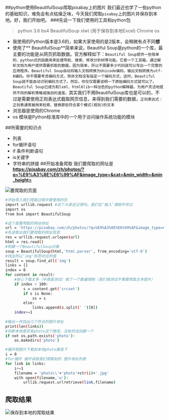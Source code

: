 ##python使用BeautifulSoup爬取pixabay上的图片
我们最近也学了一些python的基础知识，难免会有点枯燥乏味，今天我们爬取`pixabay`上的图片并保存到本地。好，我们开始吧。
###先说一下我们使用的工具和python包
>python 3.6
>bs4 BeautifulSoup
>xlwt (用于保存到本地Excel)
>Chrome
> os

- 我使用的Python版本是3.6的，如果大家使用的是2版本，会稍微有点不同**想**
- 使用了** BeautifulSoup**简单来说，Beautiful Soup是python的一个库，最主要的功能是从网页抓取数据。官方解释如下：`Beautiful Soup提供一些简单的、python式的函数用来处理导航、搜索、修改分析树等功能。它是一个工具箱，通过解析文档为用户提供需要抓取的数据，因为简单，所以不需要多少代码就可以写出一个完整的应用程序。Beautiful Soup自动将输入文档转换为Unicode编码，输出文档转换为utf-8编码。你不需要考虑编码方式，除非文档没有指定一个编码方式，这时，Beautiful Soup就不能自动识别编码方式了。然后，你仅仅需要说明一下原始编码方式就可以了。Beautiful Soup已成为和lxml、html6lib一样出色的python解释器，为用户灵活地提供不同的解析策略或强劲的速度。`其实我们不用BeautifulSoup库也是可以的，不过是需要使用正则表达式截取网页信息，来得到我们需要的数据，`正则表达式：正则表通常被用来检索、替换那些符合某个模式(规则)的文本`
- 浏览器是使用的Chrome
- os 模块是Python标准库中的一个用于访问操作系统功能的模块

##所需要的知识点
- 列表
- for循环语句
- if 条件判断语句
- is关键字
- 字符串的拼接
##开始准备爬取
我们要爬取的网址是**https://pixabay.com/zh/photos/?q=%E9%A3%8E%E6%99%AF&image_type=&cat=&min_width=&min_height=**

![要爬取的页面](http://ophmqxrq8.bkt.clouddn.com/python2.png)
<!--more-->
``` bash
#开始导入我们爬取过程中要使用的包
import urllib.request #这个大家还记得吗，我们在‘输入’课程中学过
import os
from bs4 import BeautifulSoup

#这个是要爬取的网站地址
url = 'https://pixabay.com/zh/photos/?q=%E9%A3%8E%E6%99%AF&image_type=&cat=&min_width=&min_height='
#先读取出我们要爬取的网址信息
res = urllib.request.urlopen(url)
html = res.read()
#构建一个BeautifulSoup对象
soup = BeautifulSoup(html,'html.parser', from_encoding='utf-8')
#找出所以'img'标签对应的值
result = soup.find_all('img')
links = []
index = 0
for content in result:
    #担心下载太多（毕竟是测试）做了一个数量限制（我们做测试不需要爬取太多图片）
	if index < 100:
		s = content.get('srcset')
		if s is None:
			ss = s
		else:
			links.append(s.split(' ')[0])
	index+=1
	
#输出一共找出几个符合的图片地址
print(len(links))
#判断本地是否有photo这个路径，没有的话创建一个
if not os.path.exists('photo'):
	os.makedirs('photo')

#循环把图片下载到本地photo路径下
i = 0
#for循环 循环读取我们爬取到的 图片地址列表
for link in links:
	i+=1
	filename = 'photo\\'+'photo'+str(i)+'.jpg'
	with open(filename,'w'):
		urllib.request.urlretrieve(link,filename)

```

## 爬取结果
![保存到本地的爬取结果](http://ophmqxrq8.bkt.clouddn.com/python1.png)